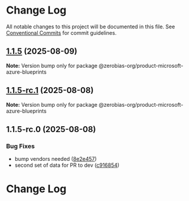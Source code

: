 # Change Log

All notable changes to this project will be documented in this file.
See [Conventional Commits](https://conventionalcommits.org) for commit guidelines.

## [1.1.5](https://github.com/zerobias-org/product/compare/@zerobias-org/product-microsoft-azure-blueprints@1.1.5-rc.1...@zerobias-org/product-microsoft-azure-blueprints@1.1.5) (2025-08-09)

**Note:** Version bump only for package @zerobias-org/product-microsoft-azure-blueprints





## [1.1.5-rc.1](https://github.com/zerobias-org/product/compare/@zerobias-org/product-microsoft-azure-blueprints@1.1.5-rc.0...@zerobias-org/product-microsoft-azure-blueprints@1.1.5-rc.1) (2025-08-08)

**Note:** Version bump only for package @zerobias-org/product-microsoft-azure-blueprints





## 1.1.5-rc.0 (2025-08-08)


### Bug Fixes

* bump vendors needed ([8e2e457](https://github.com/zerobias-org/product/commit/8e2e457e0b5d7141a05e8f2c178bc2854f2b7178))
* second set of data for PR to dev ([c916854](https://github.com/zerobias-org/product/commit/c916854bcf229b1c2042ffdea18472d66a061aaf))





# Change Log
